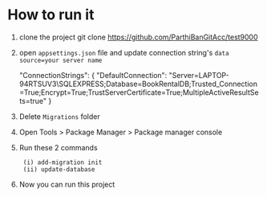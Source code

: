# How to run it
1. clone the project
   git clone https://github.com/ParthiBanGitAcc/test9000
2. open `appsettings.json` file and update connection string's `data source=your server name`
   
   "ConnectionStrings": {
  "DefaultConnection": "Server=LAPTOP-94RTSUV3\\SQLEXPRESS;Database=BookRentalDB;Trusted_Connection=True;Encrypt=True;TrustServerCertificate=True;MultipleActiveResultSets=true"
}
4. Delete `Migrations` folder
5. Open Tools > Package Manager > Package manager console
6. Run these 2 commands
    ```
     (i) add-migration init
     (ii) update-database
     ````
7. Now you can run this project
   
